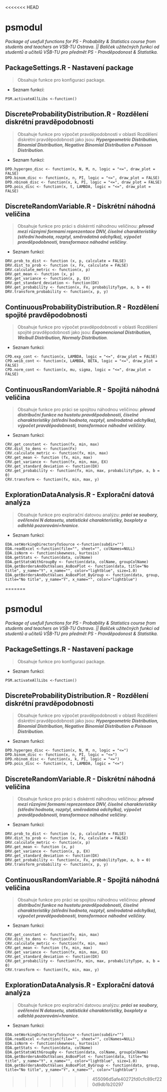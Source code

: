 <<<<<<< HEAD
# psmodul

_Package of usefull functions for PS - Probability & Statistics course from students and teachers on VSB-TU Ostrava.
|| Balíček užitečných funkcí od studentů a učitelů VŠB-TU pro předmět PS - Pravděpodonost & Statistika._

## PackageSettings.R - Nastavení package

> Obsahuje funkce pro konfiguraci package.

- Seznam funkcí:

```
PSM.activateAllLibs <-function()
```

## DiscreteProbabilityDistribution.R - Rozdělení diskrétní pravděpodobnosti

> Obsahuje funkce pro výpočet pravděpodobnosti v oblasti Rozdělení diskrétní pravděpodobnosti jako jsou: **_Hypergeometric Distribution, Binomial Distribution, Negative Binomial Distribution a Poisson Distribution_**.

- Seznam funkcí:

```
DPD.hypergeo_disc <- function(x, N, M, n, logic = "<=", draw_plot = FALSE)
DPD.binom_disc <- function(x, n, PI, logic = "<=", draw_plot = FALSE)
DPD.nbinom_disc <- function(x, k, PI, logic = "<=", draw_plot = FALSE)
DPD.pois_disc <- function(x, t, LAMBDA, logic = "<=", draw_plot = FALSE)
```

## DiscreteRandomVariable.R - Diskrétní náhodná veličina

> Obsahuje funkce pro práci s diskérntí náhodnou veličinou: **_převod mezi různými formami reprezentace DNV, číselné charakteristiky (střední hodnota, rozptyl, směrodatná odchylka), výpočet pravděpodobnosti, transformace náhodné veličiny_**.

- Seznam funkcí­:

```
DRV.prob_to_dist <- function (x, p, calculate = FALSE)
DRV.dist_to_prob <- function (x, Fx, calculate = FALSE)
DRV.calculate_metric <- function(x, p)
DRV.get_mean <- function (x, p)
DRV.get_variance <- function(x, p, EX)
DRV.get_standard_deviation <- function(DX)
DRV.get_probability <- function(x, Fx, probabilityType, a, b = 0)
DRV.transform_probability <- function(x, p, y)
```
## ContinuousProbabilityDistribution.R - Rozdělení spojité pravděpodobnosti

> Obsahuje funkce pro výpočet pravděpodobnosti v oblasti Rozdělení spojité pravděpodobnosti jako jsou: **_Exponencional Distribution, Weibull Distribution, Normaly Distribution_**.

- Seznam funkcí:

```
CPD.exp_cont <- function(x, LAMBDA, logic = "<=", draw_plot = FALSE)
CPD.weib_cont <- function(x, LAMBDA, BETA, logic = "<=", draw_plot = FALSE)
CPD.norm_cont <- function(x, mu, sigma, logic = "<=", draw_plot = FALSE)
```

## ContinuousRandomVariable.R - Spojitá náhodná veličina

> Obsahuje funkce pro práci se spojitou náhodnou veličinou: **_převod distribuční funkce na hustotu pravděpodobnosti, číselné charakteristiky (střední hodnota, rozptyl, směrodatná odchylka), výpočet pravděpodobnosti, transformace náhodné veličiny_**.

- Seznam funkcí­:

```
CRV.get_constant <- function(fx, min, max)
CRV.dist_to_dens <- function(Fx)
CRV.calculate_metric <- function(fx, min, max)
CRV.get_mean <- function (fx, min, max)
CRV.get_variance <- function(fx, min, max, EX)
CRV.get_standard_deviation <- function(DX)
CRV.get_probability <- function(fx, min, max, probabilityType, a, b = 0)
CRV.transform <- function(fx, min, max, y)
```

## ExplorationDataAnalysis.R - Explorační datová analýza

> Obsahuje funkce pro explorační datovou analýzu: **_práci se soubory, ověřenéní N datasetu, statistické charakteristiky, boxploty a odlehlá pozorování+hranice_**.

- Seznam funkcí­:

```
EDA.setWorkingDirectoryToSource <-function(subdir="")
EDA.readExcel <-function(file="", sheet="", colNames=NULL)
EDA.isNorm <- function(skewness, kurtosis)
EDA.getStats <- function(data, colName)
EDA.getStatsWithGroupBy <- function(data, colName, groupColName)
EDA.getBordersAndOutValues_AsBoxPlot <- function(data, title="No title", y_name="Y", x_name="", color="lightblue", size=1.0)
EDA.getBordersAndOutValues_AsBoxPlot_ByGroup <- function(data, group, title="No title", y_name="Y", x_name="", color="lightblue")
```
=======
# psmodul

_Package of usefull functions for PS - Probability & Statistics course from students and teachers on VSB-TU Ostrava.
|| Balíček užitečných funkcí od studentů a učitelů VŠB-TU pro předmět PS - Pravděpodonost & Statistika._

## PackageSettings.R - Nastavení package

> Obsahuje funkce pro konfiguraci package.

- Seznam funkcí:

```
PSM.activateAllLibs <-function()
```

## DiscreteProbabilityDistribution.R - Rozdělení diskrétní pravděpodobnosti

> Obsahuje funkce pro výpočet pravděpodobnosti v oblasti Rozdělení diskrétní pravděpodobnosti jako jsou: **_Hypergeometric Distribution, Binomial Distribution, Negative Binomial Distribution a Poisson Distribution_**.

- Seznam funkcí:

```
DPD.hypergeo_disc <- function(x, N, M, n, logic = "<=")
DPD.binom_disc <- function(x, n, PI, logic = "<=")
DPD.nbinom_disc <- function(x, k, PI, logic = "<=")
DPD.pois_disc <- function(x, t, LAMBDA, logic = "<=")
```

## DiscreteRandomVariable.R - Diskrétní náhodná veličina

> Obsahuje funkce pro práci s diskérntí náhodnou veličinou: **_převod mezi různými formami reprezentace DNV, číselné charakteristiky (střední hodnota, rozptyl, směrodatná odchylka), výpočet pravděpodobnosti, transformace náhodné veličiny_**.

- Seznam funkcí­:

```
DRV.prob_to_dist <- function (x, p, calculate = FALSE)
DRV.dist_to_prob <- function (x, Fx, calculate = FALSE)
DRV.calculate_metric <- function(x, p)
DRV.get_mean <- function (x, p)
DRV.get_variance <- function(x, p, EX)
DRV.get_standard_deviation <- function(DX)
DRV.get_probability <- function(x, Fx, probabilityType, a, b = 0)
DRV.transform_probability <- function(x, p, y)
```

## ContinuousRandomVariable.R - Spojitá náhodná veličina

> Obsahuje funkce pro práci se spojitou náhodnou veličinou: **_převod distribuční funkce na hustotu pravděpodobnosti, číselné charakteristiky (střední hodnota, rozptyl, směrodatná odchylka), výpočet pravděpodobnosti, transformace náhodné veličiny_**.

- Seznam funkcí­:

```
CRV.get_constant <- function(fx, min, max)
CRV.dist_to_dens <- function(Fx)
CRV.calculate_metric <- function(fx, min, max)
CRV.get_mean <- function (fx, min, max)
CRV.get_variance <- function(fx, min, max, EX)
CRV.get_standard_deviation <- function(DX)
CRV.get_probability <- function(fx, min, max, probabilityType, a, b = 0)
CRV.transform <- function(fx, min, max, y)
```

## ExplorationDataAnalysis.R - Explorační datová analýza

> Obsahuje funkce pro explorační datovou analýzu: **_práci se soubory, ověřenéní N datasetu, statistické charakteristiky, boxploty a odlehlá pozorování+hranice_**.

- Seznam funkcí­:

```
EDA.setWorkingDirectoryToSource <-function(subdir="")
EDA.readExcel <-function(file="", sheet="", colNames=NULL)
EDA.isNorm <- function(skewness, kurtosis)
EDA.getStats <- function(data, colName)
EDA.getStatsWithGroupBy <- function(data, colName, groupColName)
EDA.getBordersAndOutValues_AsBoxPlot <- function(data, title="No title", y_name="Y", x_name="", color="lightblue", size=1.0)
EDA.getBordersAndOutValues_AsBoxPlot_ByGroup <- function(data, group, title="No title", y_name="Y", x_name="", color="lightblue")
```
>>>>>>> 455096d5afe40272fd0cfc89cf220d9db1b20297
